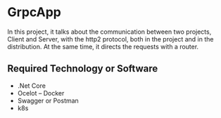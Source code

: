 # GrpcApp

In this project, it talks about the communication between two projects, Client and Server, with the http2 protocol, both in the project and in the distribution. At the same time, it directs the requests with a router.

## Required Technology or Software

- .Net Core
- Ocelot
  – Docker
- Swagger or Postman
- k8s
